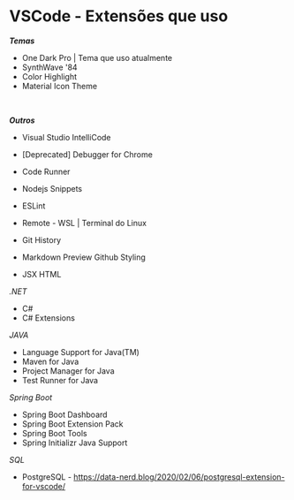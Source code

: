 # VSCode - Extensões que uso <br>

***Temas*** <br>

- One Dark Pro | Tema que uso atualmente
- SynthWave '84
- Color Highlight
- Material Icon Theme

<br>

***Outros*** <br>

- Visual Studio IntelliCode

- [Deprecated] Debugger for Chrome
- Code Runner

- Nodejs Snippets

- ESLint
- Remote - WSL | Terminal do Linux

- Git History
- Markdown Preview Github Styling
- JSX HTML <tags/>

*.NET*
- C#
- C# Extensions

*JAVA*
- Language Support for Java(TM)
- Maven for Java
- Project Manager for Java
- Test Runner for Java


*Spring Boot*
- Spring Boot Dashboard
- Spring Boot Extension Pack
- Spring Boot Tools
- Spring Initializr Java Support

*SQL*
- PostgreSQL - https://data-nerd.blog/2020/02/06/postgresql-extension-for-vscode/






